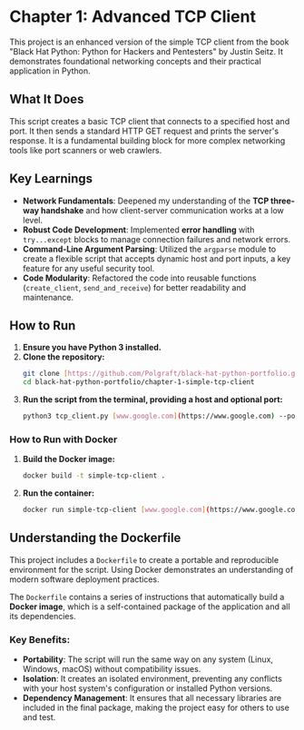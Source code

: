 # Chapter 1: Advanced TCP Client

This project is an enhanced version of the simple TCP client from the book "Black Hat Python: Python for Hackers and Pentesters" by Justin Seitz. It demonstrates foundational networking concepts and their practical application in Python.

## What It Does

This script creates a basic TCP client that connects to a specified host and port. It then sends a standard HTTP GET request and prints the server's response. It is a fundamental building block for more complex networking tools like port scanners or web crawlers.

## Key Learnings

* **Network Fundamentals**: Deepened my understanding of the **TCP three-way handshake** and how client-server communication works at a low level.
* **Robust Code Development**: Implemented **error handling** with `try...except` blocks to manage connection failures and network errors.
* **Command-Line Argument Parsing**: Utilized the `argparse` module to create a flexible script that accepts dynamic host and port inputs, a key feature for any useful security tool.
* **Code Modularity**: Refactored the code into reusable functions (`create_client`, `send_and_receive`) for better readability and maintenance.

## How to Run

1.  **Ensure you have Python 3 installed.**
2.  **Clone the repository:**
    ```bash
    git clone [https://github.com/Polgraft/black-hat-python-portfolio.git](https://github.com/YourUsername/black-hat-python-portfolio.git)
    cd black-hat-python-portfolio/chapter-1-simple-tcp-client
    ```
3.  **Run the script from the terminal, providing a host and optional port:**
    ```bash
    python3 tcp_client.py [www.google.com](https://www.google.com) --port 80
    ```

### How to Run with Docker

1.  **Build the Docker image:**
    ```bash
    docker build -t simple-tcp-client .
    ```
2.  **Run the container:**
    ```bash
    docker run simple-tcp-client [www.google.com](https://www.google.com)
    ```
## Understanding the Dockerfile

This project includes a `Dockerfile` to create a portable and reproducible environment for the script. Using Docker demonstrates an understanding of modern software deployment practices.

The `Dockerfile` contains a series of instructions that automatically build a **Docker image**, which is a self-contained package of the application and all its dependencies.

### Key Benefits:

* **Portability**: The script will run the same way on any system (Linux, Windows, macOS) without compatibility issues.
* **Isolation**: It creates an isolated environment, preventing any conflicts with your host system's configuration or installed Python versions.
* **Dependency Management**: It ensures that all necessary libraries are included in the final package, making the project easy for others to use and test.
